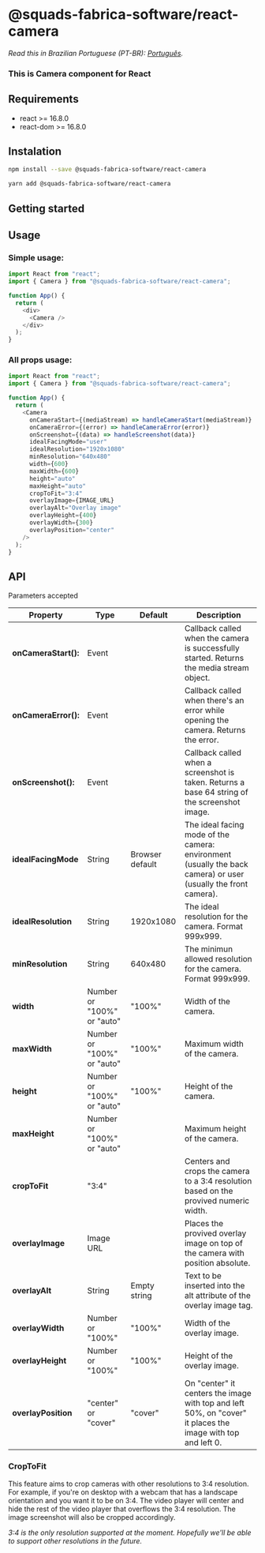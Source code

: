 # @squads-fabrica-software/react-camera

_Read this in Brazilian Portuguese (PT-BR): [Português](README.pt-br.md)._

### This is Camera component for React

## Requirements

- react >= 16.8.0
- react-dom >= 16.8.0

## Instalation

```bash
npm install --save @squads-fabrica-software/react-camera
```

```bash
yarn add @squads-fabrica-software/react-camera
```

## Getting started

## Usage

### Simple usage:

```js
import React from "react";
import { Camera } from "@squads-fabrica-software/react-camera";

function App() {
  return (
    <div>
      <Camera />
    </div>
  );
}
```

### All props usage:

```js
import React from "react";
import { Camera } from "@squads-fabrica-software/react-camera";

function App() {
  return (
    <Camera
      onCameraStart={(mediaStream) => handleCameraStart(mediaStream)}
      onCameraError={(error) => handleCameraError(error)}
      onScreenshot={(data) => handleScreenshot(data)}
      idealFacingMode="user"
      idealResolution="1920x1080"
      minResolution="640x480"
      width={600}
      maxWidth={600}
      height="auto"
      maxHeight="auto"
      cropToFit="3:4"
      overlayImage={IMAGE_URL}
      overlayAlt="Overlay image"
      overlayHeight={400}
      overlayWidth={300}
      overlayPosition="center"
    />
  );
}
```

## API

Parameters accepted

| Property             | Type                       | Default         | Description                                                                                                    |
| -------------------- | -------------------------- | --------------- | -------------------------------------------------------------------------------------------------------------- |
| **onCameraStart():** | Event                      |                 | Callback called when the camera is successfully started. Returns the media stream object.                      |
| **onCameraError():** | Event                      |                 | Callback called when there's an error while opening the camera. Returns the error.                             |
| **onScreenshot():**  | Event                      |                 | Callback called when a screenshot is taken. Returns a base 64 string of the screenshot image.                  |
| **idealFacingMode**  | String                     | Browser default | The ideal facing mode of the camera: environment (usually the back camera) or user (usually the front camera). |
| **idealResolution**  | String                     | 1920x1080       | The ideal resolution for the camera. Format 999x999.                                                           |
| **minResolution**    | String                     | 640x480         | The minimun allowed resolution for the camera. Format 999x999.                                                 |
| **width**            | Number or "100%" or "auto" | "100%"          | Width of the camera.                                                                                           |
| **maxWidth**         | Number or "100%" or "auto" | "100%"          | Maximum width of the camera.                                                                                   |
| **height**           | Number or "100%" or "auto" | "100%"          | Height of the camera.                                                                                          |
| **maxHeight**        | Number or "100%" or "auto" |                 | Maximum height of the camera.                                                                                  |
| **cropToFit**        | "3:4"                      |                 | Centers and crops the camera to a 3:4 resolution based on the provived numeric width.                          |
| **overlayImage**     | Image URL                  |                 | Places the provived overlay image on top of the camera with position absolute.                                 |
| **overlayAlt**       | String                     | Empty string    | Text to be inserted into the alt attribute of the overlay image tag.                                           |
| **overlayWidth**     | Number or "100%"           | "100%"          | Width of the overlay image.                                                                                    |
| **overlayHeight**    | Number or "100%"           | "100%"          | Height of the overlay image.                                                                                   |
| **overlayPosition**  | "center" or "cover"        | "cover"         | On "center" it centers the image with top and left 50%, on "cover" it places the image with top and left 0.    |

### CropToFit

This feature aims to crop cameras with other resolutions to 3:4 resolution.
For example, if you're on desktop with a webcam that has a landscape orientation and you want it to be on 3:4.
The video player will center and hide the rest of the video player that overflows the 3:4 resolution.
The image screenshot will also be cropped accordingly.

_3:4 is the only resolution supported at the moment. Hopefully we'll be able to support other resolutions in the future._
